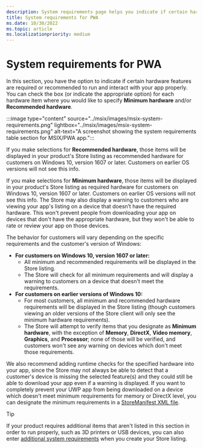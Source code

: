 ```yaml
---
description: System requirements page helps you indicate if certain hardware features are required or recommended to run and interact with your PWA app properly.
title: System requirements for PWA
ms.date: 10/30/2022
ms.topic: article
ms.localizationpriority: medium
---
```


# System requirements for PWA

In this section, you have the option to indicate if certain hardware features are required or recommended to run and interact with your app properly. You can check the box (or indicate the appropriate option) for each hardware item where you would like to specify **Minimum hardware** and/or **Recommended hardware**.

:::image type="content" source="../msix/images/msix-system-requirements.png" lightbox="../msix/images/msix-system-requirements.png" alt-text="A screenshot showing the system requirements table section for MSIX/PWA app.":::

If you make selections for **Recommended hardware**, those items will be displayed in your product's Store listing as recommended hardware for customers on Windows 10, version 1607 or later. Customers on earlier OS versions will not see this info.

If you make selections for **Minimum hardware**, those items will be displayed in your product's Store listing as required hardware for customers on Windows 10, version 1607 or later. Customers on earlier OS versions will not see this info. The Store may also display a warning to customers who are viewing your app's listing on a device that doesn’t have the required hardware. This won't prevent people from downloading your app on devices that don't have the appropriate hardware, but they won't be able to rate or review your app on those devices.

The behavior for customers will vary depending on the specific requirements and the customer's version of Windows:

- **For customers on Windows 10, version 1607 or later:**
  - All minimum and recommended requirements will be displayed in the Store listing.
  - The Store will check for all minimum requirements and will display a warning to customers on a device that doesn't meet the requirements.
- **For customers on earlier versions of Windows 10:**
  - For most customers, all minimum and recommended hardware requirements will be displayed in the Store listing (though customers viewing an older versions of the Store client will only see the minimum hardware requirements).
  - The Store will attempt to verify items that you designate as **Minimum hardware**, with the exception of **Memory**, **DirectX**, **Video memory**, **Graphics**, and **Processor**; none of those will be verified, and customers won't see any warning on devices which don't meet those requirements.

We also recommend adding runtime checks for the specified hardware into your app, since the Store may not always be able to detect that a customer's device is missing the selected feature(s) and they could still be able to download your app even if a warning is displayed. If you want to completely prevent your UWP app from being downloaded on a device which doesn't meet minimum requirements for memory or DirectX level, you can designate the minimum requirements in a [StoreManifest XML file](/uwp/schemas/storemanifest/storemanifestschema2015/schema-root).

> [!TIP]
> If your product requires additional items that aren't listed in this section in order to run properly, such as 3D printers or USB devices, you can also enter [additional system requirements](./add-and-edit-store-listing-info.md#additional-system-requirements) when you create your Store listing.
